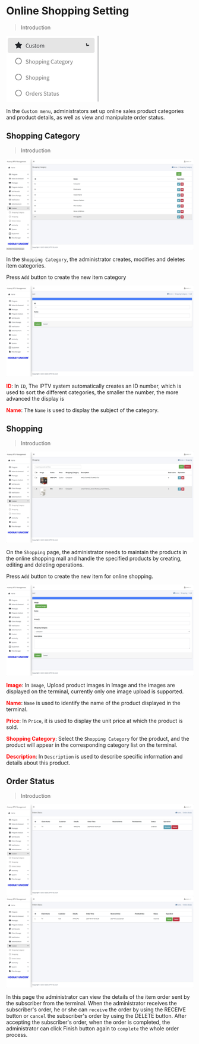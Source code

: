 # Online Shopping Setting

>Introduction

![Custom](_images/18.png) 

In the `Custom menu`, administrators set up online sales product categories and product details, as well as view and manipulate order status.

## Shopping Category

>Introduction

![Shopping Category](_images/18-1.png) 

In the `Shopping Category`, the administrator creates, modifies and deletes item categories.

Press `Add` button to create the new item category

![Shopping Category](_images/18-2.png)

<font color="red">**ID**</font>: In `ID`, The IPTV system automatically creates an ID number, which is used to sort the different categories, the smaller the number, the more advanced the display is

<font color="red">**Name**</font>: The `Name` is used to display the subject of the category.

## Shopping

>Introduction

![Shopping](_images/18-3.png)

On the `Shopping` page, the administrator needs to maintain the products in the online shopping mall and handle the specified products by creating, editing and deleting operations.

Press `Add` button to create the new item for online shopping.

![Shopping](_images/18-4.png)

<font color="red">**Image**</font>: In `Image`, Upload product images in Image and the images are displayed on the terminal, currently only one image upload is supported.

<font color="red">**Name**</font>: `Name` is used to identify the name of the product displayed in the terminal.

<font color="red">**Price**</font>: In `Price`, it is used to display the unit price at which the product is sold.

<font color="red">**Shopping Category**</font>: Select the `Shopping Category` for the product, and the product will appear in the corresponding category list on the terminal.

<font color="red">**Description**</font>: In `Description` is used to describe specific information and details about this product.

## Order Status

>Introduction

![Shopping](_images/18-5.png ':size=40%') ![Shopping](_images/18-6.png ':size=40%')

In this page the administrator can view the details of the item order sent by the subscriber from the terminal. When the administrator receives the subscriber's order, he or she can `receive` the order by using the RECEIVE button or `cancel` the subscriber's order by using the DELETE button. After accepting the subscriber's order, when the order is completed, the administrator can click Finish button again to `complete` the whole order process.

